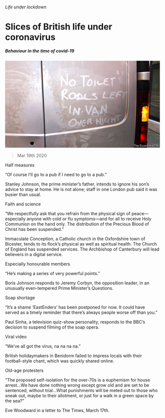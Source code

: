 ###### Life under lockdown

# Slices of British life under coronavirus 

##### Behaviour in the time of covid-19 

![image](images/20200321_BRP002_0.jpg) 

> Mar 19th 2020 

Half measures

“Of course I’ll go to a pub if I need to go to a pub.”


Stanley Johnson, the prime minister’s father, intends to ignore his son’s advice to stay at home. He is not alone; staff in one London pub said it was busier than usual.

Faith and science

“We respectfully ask that you refrain from the physical sign of peace—especially anyone with cold or flu symptoms—and for all to receive Holy Communion on the hand only. The distribution of the Precious Blood of Christ has been suspended.”

Immaculate Conception, a Catholic church in the Oxfordshire town of Bicester, tends to its flock’s physical as well as spiritual health. The Church of England has suspended services. The Archbishop of Canterbury will lead believers in a digital service.

Especially honourable members

“He’s making a series of very powerful points.”

Boris Johnson responds to Jeremy Corbyn, the opposition leader, in an unusually even-tempered Prime Minister’s Questions.

Soap shortage

“It’s a shame ‘EastEnders’ has been postponed for now. It could have served as a timely reminder that there’s always people worse off than you.”

Paul Sinha, a television quiz-show personality, responds to the BBC’s decision to suspend filming of the soap opera.

Viral video

“We’ve all got the virus, na na na na.”

British holidaymakers in Benidorm failed to impress locals with their football-style chant, which was quickly shared online.

Old-age protesters

“The proposed self-isolation for the over-70s is a euphemism for house arrest...We have done nothing wrong except grow old and are set to be sentenced, without trial…What punishments will be meted out to those who sneak out, maybe to their allotment, or just for a walk in a green space by the sea?”

Eve Woodward in a letter to The Times, March 17th.

